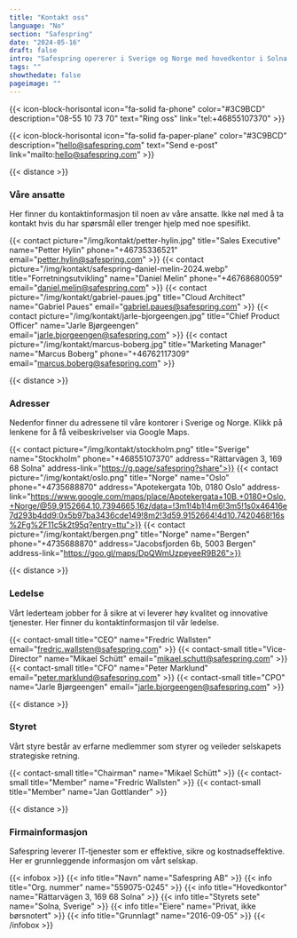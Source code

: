 ```yaml
---
title: "Kontakt oss"
language: "No"
section: "Safespring"
date: "2024-05-16"
draft: false
intro: "Safespring opererer i Sverige og Norge med hovedkontor i Solna. Den enkleste måten å kontakte oss på er via telefon eller e-post."
tags: ""
showthedate: false
pageimage: ""
---
```


{{< icon-block-horisontal icon="fa-solid fa-phone" color="#3C9BCD" description="08-55 10 73 70" text="Ring oss" link="tel:+46855107370" >}}

{{< icon-block-horisontal icon="fa-solid fa-paper-plane" color="#3C9BCD" description="hello@safespring.com" text="Send e-post" link="mailto:hello@safespring.com" >}}

{{< distance >}}

### Våre ansatte
Her finner du kontaktinformasjon til noen av våre ansatte. Ikke nøl med å ta kontakt hvis du har spørsmål eller trenger hjelp med noe spesifikt.

{{< contact picture="/img/kontakt/petter-hylin.jpg" title="Sales Executive" name="Petter Hylin" phone="+46735336521" email="petter.hylin@safespring.com" >}}
{{< contact picture="/img/kontakt/safespring-daniel-melin-2024.webp" title="Forretningsutvikling" name="Daniel Melin" phone="+46768680059" email="daniel.melin@safespring.com" >}}
{{< contact picture="/img/kontakt/gabriel-paues.jpg" title="Cloud Architect" name="Gabriel Paues" email="gabriel.paues@safespring.com" >}}
{{< contact picture="/img/kontakt/jarle-bjorgeengen.jpg" title="Chief Product Officer" name="Jarle Bjørgeengen" email="jarle.bjorgeengen@safespring.com" >}}
{{< contact picture="/img/kontakt/marcus-boberg.jpg" title="Marketing Manager" name="Marcus Boberg" phone="+46762117309" email="marcus.boberg@safespring.com" >}}

{{< distance >}}

### Adresser
Nedenfor finner du adressene til våre kontorer i Sverige og Norge. Klikk på lenkene for å få veibeskrivelser via Google Maps.

{{< contact picture="/img/kontakt/stockholm.png" title="Sverige" name="Stockholm" phone="+46855107370" address="Rättarvägen 3, 169 68 Solna" address-link="https://g.page/safespring?share">}}
{{< contact picture="/img/kontakt/oslo.png" title="Norge" name="Oslo" phone="+4735688870" address="Apotekergata 10b, 0180 Oslo" address-link="https://www.google.com/maps/place/Apotekergata+10B,+0180+Oslo,+Norge/@59.9152664,10.7394665,16z/data=!3m1!4b1!4m6!3m5!1s0x46416e7d293b4dd9:0x5b97ba3436cde149!8m2!3d59.9152664!4d10.7420468!16s%2Fg%2F11c5k2t95q?entry=ttu">}}
{{< contact picture="/img/kontakt/bergen.png" title="Norge" name="Bergen" phone="+4735688870" address="Jacobsfjorden 6b, 5003 Bergen" address-link="https://goo.gl/maps/DpQWmUzpeyeeR9B26">}}

{{< distance >}}

### Ledelse
Vårt lederteam jobber for å sikre at vi leverer høy kvalitet og innovative tjenester. Her finner du kontaktinformasjon til vår ledelse.

{{< contact-small title="CEO" name="Fredric Wallsten" email="fredric.wallsten@safespring.com" >}}
{{< contact-small title="Vice-Director" name="Mikael Schütt" email="mikael.schutt@safespring.com" >}}
{{< contact-small title="CFO" name="Peter Marklund" email="peter.marklund@safespring.com" >}}
{{< contact-small title="CPO" name="Jarle Bjørgeengen" email="jarle.bjorgeengen@safespring.com" >}}

{{< distance >}}

### Styret
Vårt styre består av erfarne medlemmer som styrer og veileder selskapets strategiske retning.

{{< contact-small title="Chairman" name="Mikael Schütt" >}}
{{< contact-small title="Member" name="Fredric Wallsten" >}}
{{< contact-small title="Member" name="Jan Gottlander" >}}

{{< distance >}}

### Firmainformasjon
Safespring leverer IT-tjenester som er effektive, sikre og kostnadseffektive. Her er grunnleggende informasjon om vårt selskap.

{{< infobox >}}
{{< info title="Navn" name="Safespring AB" >}}
{{< info title="Org. nummer" name="559075-0245" >}}
{{< info title="Hovedkontor" name="Rättarvägen 3, 169 68 Solna" >}}
{{< info title="Styrets sete" name="Solna, Sverige" >}}
{{< info title="Eiere" name="Privat, ikke børsnotert" >}}
{{< info title="Grunnlagt" name="2016-09-05" >}}
{{< /infobox >}}